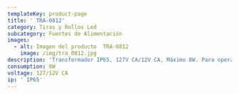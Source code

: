 ```yaml
---
templateKey: product-page
title: ' TRA-0812'
category: Tiras y Rollos Led
subcategory: Fuentes de Alimentación
images:
  - alt: Imagen del producto  TRA-0812
    image: /img/tra_0812.jpg
description: 'Transformador IP65, 127V CA/12V CA, Máximo 8W. Para operar CONUS'
consumption: 8W
voltage: 127/12V CA
ip: ' IP65'
---
```


